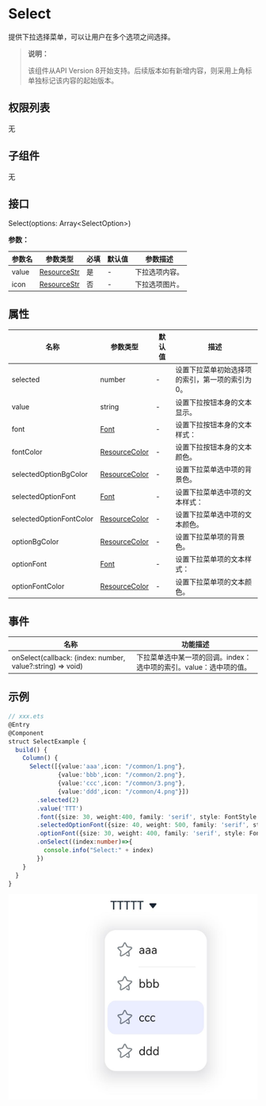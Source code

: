 #  Select

提供下拉选择菜单，可以让用户在多个选项之间选择。

>  **说明：** 
>
> 该组件从API Version 8开始支持。后续版本如有新增内容，则采用上角标单独标记该内容的起始版本。

## 权限列表

无

## 子组件

无

## 接口

Select(options: Array\<SelectOption\>)

**参数：**

| 参数名   | 参数类型                                | 必填   | 默认值  | 参数描述    |
| ----- | ----------------------------------- | ---- | ---- | ------- |
| value | [ResourceStr](../../ui/ts-types.md) | 是    | -    | 下拉选项内容。 |
| icon  | [ResourceStr](../../ui/ts-types.md) | 否    | -    | 下拉选项图片。 |

## 属性

| 名称                      | 参数类型                                  | 默认值  | 描述                       |
| ----------------------- | ------------------------------------- | ---- | ------------------------ |
| selected                | number                                | -    | 设置下拉菜单初始选择项的索引，第一项的索引为0。 |
| value                   | string                                | -    | 设置下拉按钮本身的文本显示。           |
| font                    | [Font](../../ui/ts-types.md)          | -    | 设置下拉按钮本身的文本样式：           |
| fontColor               | [ResourceColor](../../ui/ts-types.md) | -    | 设置下拉按钮本身的文本颜色。           |
| selectedOptionBgColor   | [ResourceColor](../../ui/ts-types.md) | -    | 设置下拉菜单选中项的背景色。           |
| selectedOptionFont      | [Font](../../ui/ts-types.md)          | -    | 设置下拉菜单选中项的文本样式：          |
| selectedOptionFontColor | [ResourceColor](../../ui/ts-types.md) | -    | 设置下拉菜单选中项的文本颜色。          |
| optionBgColor           | [ResourceColor](../../ui/ts-types.md) | -    | 设置下拉菜单项的背景色。             |
| optionFont              | [Font](../../ui/ts-types.md)          | -    | 设置下拉菜单项的文本样式：            |
| optionFontColor         | [ResourceColor](../../ui/ts-types.md) | -    | 设置下拉菜单项的文本颜色。            |

## 事件

| 名称                                       | 功能描述                                   |
| ---------------------------------------- | -------------------------------------- |
| onSelect(callback: (index: number, value?:string) => void) | 下拉菜单选中某一项的回调。index：选中项的索引。value：选中项的值。 |

##  示例

```ts
// xxx.ets
@Entry
@Component
struct SelectExample {
  build() {
    Column() {
      Select([{value:'aaa',icon: "/common/1.png"},
              {value:'bbb',icon: "/common/2.png"},
              {value:'ccc',icon: "/common/3.png"},
              {value:'ddd',icon: "/common/4.png"}])
        .selected(2)
        .value('TTT')
        .font({size: 30, weight:400, family: 'serif', style: FontStyle.Normal })
        .selectedOptionFont({size: 40, weight: 500, family: 'serif', style: FontStyle.Normal })
        .optionFont({size: 30, weight: 400, family: 'serif', style: FontStyle.Normal })
        .onSelect((index:number)=>{
          console.info("Select:" + index)
        })
    }
  }
}
```

![](figures/select.png)